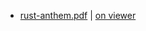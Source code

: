 - [rust-anthem.pdf](rust-anthem.pdf) | [on viewer](https://parksb.github.io/storage/viewer.html?file=rust-anthem)
